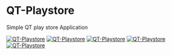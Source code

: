 # QT-Playstore
Simple QT play store Application

<a href="https://imgbb.com/"><img src="https://i.ibb.co/GQMS05x/Capture1.png" alt="QT-Playstore" border="0" /></a>
<a href="https://imgbb.com/"><img src="https://i.ibb.co/d2fqXHr/Capture2.png" alt="QT-Playstore" border="0" /></a>
<a href="https://ibb.co/q9Wwqh7"><img src="https://i.ibb.co/nfnSd46/Capture3.png" alt="QT-Playstore" border="0" /></a>
<a href="https://ibb.co/NtY5qtQ"><img src="https://i.ibb.co/Fm721mN/Capture4.png" alt="QT-Playstore" border="0" /></a>
<a href="https://imgbb.com/"><img src="https://i.ibb.co/9T00JM2/Capture5.png" alt="QT-Playstore" border="0" /></a>

